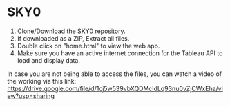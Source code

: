# SKY0

1. Clone/Download the SKY0 repository.
2. If downloaded as a ZIP, Extract all files.
3. Double click on "home.html" to view the web app.
4. Make sure you have an active internet connection for the Tableau API to load and display data.

In case you are not being able to access the files, you can watch a video of the working via this link: https://drive.google.com/file/d/1cj5w539vbXQDMcldLq93nu0vZjCWxEha/view?usp=sharing
